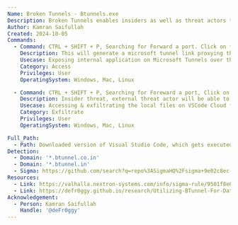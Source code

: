 ```yaml
---
Name: Broken Tunnels - Btunnels.exe
Description: Broken Tunnels enables insiders as well as threat actors to expose local ports, local file system, local application over the internet via btunnels dynamic tunnel URLs.
Author: Kamran Saifullah
Created: 2024-10-05
Commands:
  - Command: CTRL + SHIFT + P, Searching for Forward a port. Click on forward the port and provide a local port which is required to be exposed over the internet.
    Description: This will generate a microsoft tunnel link proxying the traffic to the local binded port.
    Usecase: Exposing internal application on Microsoft Tunnels over the internet.  
    Category: Access
    Privileges: User
    OperatingSystem: Windows, Mac, Linux

  - Command: CTRL + SHIFT + P, Searching for Foreward a port, Click on forward the port and provide a local port on which a local server is running. An example, 'python -m http.server 8080'.  
    Description: Insider threat, external threat actor will be able to expose the local system over the internet and exfiltrate the sensitive files.
    Usecase: Accessing & exfiltrating the local files on VSCode Cloud for Data Exfiltration.
    Category: Exfiltrate
    Privileges: User
    OperatingSystem: Windows, Mac, Linux

Full_Path:
  - Path: Downloaded version of Visual Studio Code, which gets executed anywhere on the system.
Detection:
  - Domain: '*.btunnel.co.in'
  - Domain: '*.btunnel.in'
  - Sigma: https://github.com/search?q=repo%3ASigmaHQ%2Fsigma+9e02c8ec-02b9-43e8-81eb-34a475ba7965&type=code
Resources:
  - Link: https://valhalla.nextron-systems.com/info/sigma-rule/9501f8e6-8e3d-48fc-a8a6-1089dd5d7ef4
  - Link: https://defr0ggy.github.io/research/Utilizing-BTunnel-For-Data-Exfiltration/
Acknowledgement:
  - Person: Kamran Saifullah
    Handle: '@deFr0ggy'
---
```

